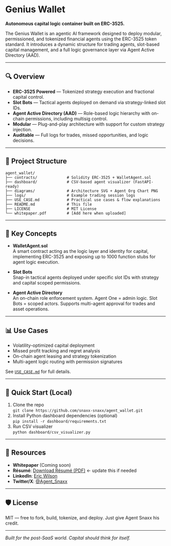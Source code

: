 # Genius Wallet

**Autonomous capital logic container built on ERC-3525.**

The Genius Wallet is an agentic AI framework designed to deploy modular, permissioned, and tokenized financial agents using the ERC-3525 token standard. It introduces a dynamic structure for trading agents, slot-based capital management, and a full logic governance layer via Agent Active Directory (AAD).

---

## 🔍 Overview

- **ERC-3525 Powered** — Tokenized strategy execution and fractional capital control.
- **Slot Bots** — Tactical agents deployed on demand via strategy-linked slot IDs.
- **Agent Active Directory (AAD)** — Role-based logic hierarchy with on-chain permissions, including multisig control.
- **Modular** — Plug-and-play architecture with support for custom strategy injection.
- **Auditable** — Full logs for trades, missed opportunities, and logic decisions.

---

## 📂 Project Structure

```
agent_wallet/
├── contracts/             # Solidity ERC-3525 + WalletAgent.sol
├── dashboard/             # CSV-based agent visualizer (FastAPI-ready)
├── diagrams/              # Architecture SVG + Agent Org Chart PNG
├── logs/                  # Example trading session logs
├── USE_CASE.md            # Practical use cases & flow explanations
├── README.md              # This file
├── LICENSE                # MIT License
└── whitepaper.pdf         # [Add here when uploaded]
```

---

## 🧠 Key Concepts

- **WalletAgent.sol**  
  A smart contract acting as the logic layer and identity for capital, implementing ERC-3525 and exposing up to 1000 function stubs for agent logic execution.

- **Slot Bots**  
  Snap-in tactical agents deployed under specific slot IDs with strategy and capital scoped permissions.

- **Agent Active Directory**  
  An on-chain role enforcement system. Agent One = admin logic. Slot Bots = scoped actors. Supports multi-agent approval for trades and asset operations.

---

## 📊 Use Cases

- Volatility-optimized capital deployment
- Missed profit tracking and regret analysis
- On-chain agent leasing and strategy tokenization
- Multi-agent logic routing with permission signatures

See [`USE_CASE.md`](USE_CASE.md) for full details.

---

## 🚀 Quick Start (Local)

1. Clone the repo  
   `git clone https://github.com/snaxx-snaxx/agent_wallet.git`
2. Install Python dashboard dependencies (optional)  
   `pip install -r dashboard/requirements.txt`
3. Run CSV visualizer  
   `python dashboard/csv_visualizer.py`

---

## 📄 Resources

- **Whitepaper** (Coming soon)
- **Résumé**: [Download Résumé (PDF)](https://yourlink.com/Agent_Snaxx_Resume.pdf) ← update this if needed
- **LinkedIn**: [Eric Wilson](https://www.linkedin.com/in/eric-wilson-944349193)
- **Twitter/X**: [@Agent_Snaxx](https://twitter.com/Agent_Snaxx)

---

## 🛡 License

MIT — free to fork, build, tokenize, and deploy. Just give Agent Snaxx his credit.

---
*Built for the post-SaaS world. Capital should think for itself.*
